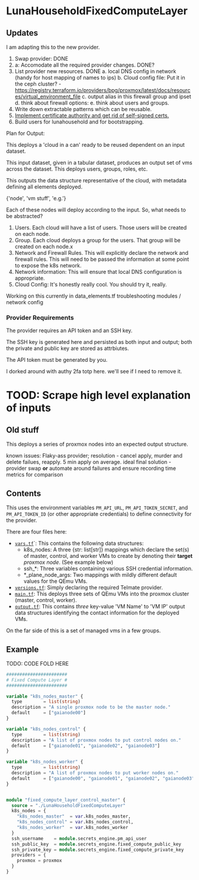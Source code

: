 # LunaHouseholdFixedComputeLayer

## Updates

I am adapting this to the new provider.

1. Swap provider: DONE
2. a: Accomodate all the required provider changes. DONE?
2. List provider new resources. DONE
  a. local DNS config in network (handy for host mapping of names to ips)
  b. Cloud config file: Put it in the ceph cluster? - https://registry.terraform.io/providers/bpg/proxmox/latest/docs/resources/virtual_environment_file
  c. output alias in this firewall group and ipset
  d. think about firewall options:
  e. think about users and groups.
3. Write down extractable patterns which can be reusable.
4. [Implement certificate authority and get rid of self-signed certs.](https://amod-kadam.medium.com/create-private-ca-and-certificates-using-terraform-4b0be8d1e86d)
5. Build users for lunahousehold and for bootstrapping. 

Plan for Output:

This deploys a 'cloud in a can' ready to be reused dependent on an input dataset.

This input dataset, given in a tabular dataset, produces an output set of vms across the dataset.
This deploys users, groups, roles, etc.

This outputs the data structure representative of the cloud, with metadata defining all elements deployed.

{'node', 'vm stuff', 'e.g.'}

Each of these nodes will deploy according to the input. So, what needs to be abstracted?

1. Users. Each cloud will have a list of users. Those users will be created on each node.
2. Group. Each cloud deploys a group for the users. That group will be created on each node.x
3. Network and Firewall Rules. This will explicitly declare the network and firewall rules. This will need to be passed the information at some point to expose the k8s network.
4. Network information: This will ensure that local DNS configuration is appropriate.
5. Cloud Config: It's honestly really cool. You should try it, really.

Working on this currently in data_elements.tf troubleshooting modules / network config

### Provider Requirements

The provider requires an API token and an SSH key.

The SSH key is generated here and persisted as both input and output; both the private and public key are stored as attrbiutes.

The API token must be generated by you.

I dorked around with authy 2fa totp here. we'll see if I need to remove it.

# TOOD: Scrape high level explanation of inputs

## Old stuff

This deploys a series of proxmox nodes into an expected output structure.

known issues: Flaky-ass provider; resolution - cancel apply, murder and delete failues, reapply. 5 min apply on average. ideal final solution - provider swap **or** automate around failures and ensure recording time metrics for comparison

## Contents

This uses the environment variables `PM_API_URL`, `PM_API_TOKEN_SECRET`, and `PM_API_TOKEN_ID` (or other appropriate credentials) to define connectivity for the provider.

There are four files here:
* [`vars.tf`](vars.tf)`: This contains the following data structures:
  * k8s_nodes: A three {str: list[str]} mappings which declare the set(s) of master, control, and worker VMs to create by denoting their **target** *proxmox node*. (See example below)
  * ssh_*: Three variables containing various SSH credential information.
  * *_plane_node_args: Two mappings with mildly different default values for the QEmu VMs.
* [`versions.tf`](versions.tf): Simply declaring the required Telmate provider.
* [`main.tf`](main.tf): This deploys three sets of QEmu VMs into the proxmox cluster (master, control, worker).
* [`output.tf`](output.tf): This contains *three* key-value 'VM Name' to 'VM IP' output data structures identifying the contact information for the deployed VMs.

On the far side of this is a set of managed vms in a few groups.

## Example

TODO: CODE FOLD HERE

```terraform
#######################
# Fixed Compute Layer #
#######################

variable "k8s_nodes_master" {
  type        = list(string)
  description = "A single proxmox node to be the master node."
  default     = ["gaianode00"]
}

variable "k8s_nodes_control" {
  type        = list(string)
  description = "A list of proxmox nodes to put control nodes on."
  default     = ["gaianode01", "gaianode02", "gaianode03"]
}

variable "k8s_nodes_worker" {
  type        = list(string)
  description = "A list of proxmox nodes to put worker nodes on."
  default     = ["gaianode00", "gaianode01", "gaianode02", "gaianode03"]
}


module "fixed_compute_layer_control_master" {
  source = "./LunaHouseholdFixedComputeLayer"
  k8s_nodes = {
    "k8s_nodes_master"  = var.k8s_nodes_master,
    "k8s_nodes_control" = var.k8s_nodes_control,
    "k8s_nodes_worker"  = var.k8s_nodes_worker
  }
  ssh_username    = module.secrets_engine.pm_api_user
  ssh_public_key  = module.secrets_engine.fixed_compute_public_key
  ssh_private_key = module.secrets_engine.fixed_compute_private_key
  providers = {
    proxmox = proxmox
  }
}
```

